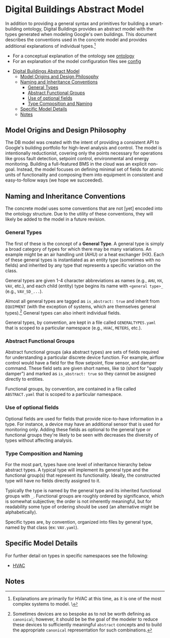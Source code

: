 # Digital Buildings Abstract Model

In addition to providing a general syntax and primitives for building a
smart-building ontology, Digital Buildings provides an abstract model with the
types generated when modeling Google's own buildings. This document describes
the conventions used in the concrete model and provides additional explanations
of individual types.[^1]

*   For a conceptual explanation of the ontology see [ontology](ontology.md)
*   For an explanation of the model configuration files see
    [config](ontology_config.md)

- [Digital Buildings Abstract Model](#digital-buildings-abstract-model)
  * [Model Origins and Design Philosophy](#model-origins-and-design-philosophy)
  * [Naming and Inheritance Conventions](#naming-and-inheritance-conventions)
    + [General Types](#general-types)
    + [Abstract Functional Groups](#abstract-functional-groups)
    + [Use of optional fields](#use-of-optional-fields)
    + [Type Composition and Naming](#type-composition-and-naming)
  * [Specific Model Details](#specific-model-details)
  * [Notes](#notes)

## Model Origins and Design Philosophy

The DB model was created with the intent of providing a consistent API to
Google's building portfolio for high-level analysis and control. The model is
intentionally reductionist, covering only the points necessary for operations
like gross fault detection, setpoint control, environmental and energy
monitoring. Building a full-featured BMS in the cloud was an explicit non-goal.
Instead, the model focuses on defining minimal set of fields for atomic units of
functionality and composing them into equipment in consistent and easy-to-follow
ways (we hope we succeeded).

## Naming and Inheritance Conventions

The concrete model uses some conventions that are not \[yet\] encoded into the
ontology structure. Due to the utility of these conventions, they will likely be
added to the model in a future revision.

### General Types

The first of these is the concept of a **General Type**. A general type is
simply a broad category of types for which there may be many variations. An
example might be an air handling unit (AHU) or a heat exchanger (HX). Each of these general types
is instantiated as an entity type (sometimes with no fields) and inherited by
any type that represents a specific variation on the class.

General types are given 1-4 character abbreviations as names (e.g., `AHU`, `HX`, `VAV`, etc.),
and each child (entity) type begins its name with `<general type>_` (e.g., `VAV_SD_...`).

Almost all general types are tagged as `is_abstract: true` and inherit from
`EQUIPMENT` (with the exception of systems, which are themselves general
types).[^2] General types can also inherit individual fields.

General types, by convention, are kept in a file called `GENERALTYPES.yaml` that is scoped to a particular namespace (e.g., `HVAC`, `METERS`, etc.).

### Abstract Functional Groups

Abstract functional groups (aka abstract types) are sets of fields required for understanding a
particular discrete device function. For example, airflow control would have a
field for the flow setpoint, flow sensor, and damper command. These field
sets are given short names, like `SD` (short for "supply damper") and marked as `is_abstract: true` so
they cannot be assigned directly to entities.

Functional groups, by convention, are contained in a file called
`ABSTRACT.yaml` that is scoped to a particular namespace.

### Use of optional fields

Optional fields are used for fields that provide nice-to-have information in a
type. For instance, a device may have an additional sensor that is used for
monitoring only. Adding these fields as optional to the general type or functional
groups they're likely to be seen with decreases the diversity of types without
affecting analysis.

### Type Composition and Naming

For the most part, types have one level of inheritance hierarchy below abstract
types. A typical type will implement its general type and the functional group(s)
that represent its functionality. Ideally, the constructed type will have no
fields directly assigned to it.

Typically the type is named by the general type and its inherited functional
groups with `_`. Functional groups are roughly ordered by significance, which is
somewhat subjective; the order is not inherently meaningful, but for readability
some type of ordering should be used (an alternative might be alphabetically).

Specific types are, by convention, organized into files by general type, named
by that class (ex: `VAV.yaml`).

## Specific Model Details

For further detail on types in specific namespaces see the following:

*   [HVAC](model_hvac.md)

## Notes

[^1]: Explanations are primarily for HVAC at this time, as it is one of the most
    complex systems to model. \
[^2]: Sometimes devices are so bespoke as to not be worth defining as
    `canonical`; however, it should be be the goal of the modeler to reduce
    these devices to sufficiently meaningful `abstract` concepts and to build
    the appropriate `canonical` representation for such combinations.
